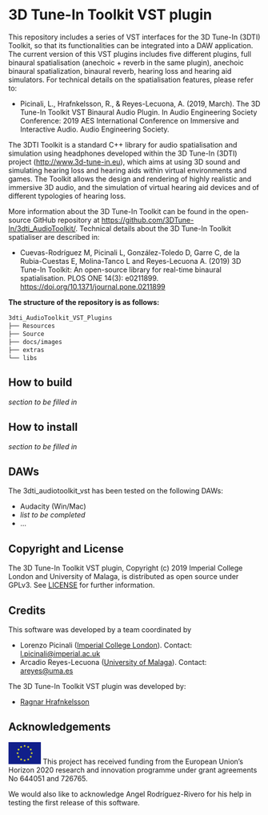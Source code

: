 # 3D Tune-In Toolkit VST plugin

This repository includes a series of VST interfaces for the 3D Tune-In (3DTI) Toolkit, so that its functionalities can be integrated into a DAW application. The current version of this VST plugins includes five different plugins, full binaural spatialisation (anechoic + reverb in the same plugin), anechoic binaural spatialization, binaural reverb, hearing loss and hearing aid simulators.
For technical details on the spatialisation features, please refer to:

* Picinali, L., Hrafnkelsson, R., & Reyes-Lecuona, A. (2019, March). The 3D Tune-In Toolkit VST Binaural Audio Plugin. In Audio Engineering Society Conference: 2019 AES International Conference on Immersive and Interactive Audio. Audio Engineering Society. 

The 3DTI Toolkit is a standard C++ library for audio spatialisation and simulation using headphones developed within the 3D Tune-In (3DTI) project (http://www.3d-tune-in.eu), which aims at using 3D sound and simulating hearing loss and hearing aids within virtual environments and games. The Toolkit allows the design and rendering of highly realistic and immersive 3D audio, and the simulation of virtual hearing aid devices and of different typologies of hearing loss.

More information about the 3D Tune-In Toolkit can be found in the open-source GitHub repository at https://github.com/3DTune-In/3dti_AudioToolkit/. Technical details about the 3D Tune-In Toolkit spatialiser are described in: 

* Cuevas-Rodríguez M, Picinali L, González-Toledo D, Garre C, de la Rubia-Cuestas E, Molina-Tanco L and Reyes-Lecuona A. (2019) 3D Tune-In Toolkit: An open-source library for real-time binaural spatialisation. PLOS ONE 14(3): e0211899. https://doi.org/10.1371/journal.pone.0211899


**The structure of the repository is as follows:**
```
3dti_AudioToolkit_VST_Plugins
├── Resources
├── Source
├── docs/images
├── extras
└── libs
```

## How to build
_section to be filled in_

## How to install
_section to be filled in_

## DAWs
The 3dti_audiotoolkit_vst has been tested on the following DAWs:
- Audacity (Win/Mac)
- _list to be completed_
- ...

## Copyright and License

The 3D Tune-In Toolkit VST plugin, Copyright (c) 2019 Imperial College London and University of Malaga, is distributed as open source under GPLv3. See [LICENSE](LICENSE) for further information.

## Credits

This software was developed by a team coordinated by 
-	Lorenzo Picinali ([Imperial College London](https://www.imperial.ac.uk/)). Contact: l.picinali@imperial.ac.uk 
-	Arcadio Reyes-Lecuona ([University of Malaga](https://www.uma.es/)). Contact: areyes@uma.es  

The 3D Tune-In Toolkit VST plugin was developed by: 
- [Ragnar Hrafnkelsson](https://github.com/orgs/3DTune-In/people/ragnaringi)

## Acknowledgements

![European Union](docs/images/EU_flag.png "European Union") This project has received funding from the European Union’s Horizon 2020 research and innovation programme under grant agreements No 644051 and 726765.

We would also like to acknowledge Angel Rodríguez-Rivero for his help in testing the first release of this software. 

